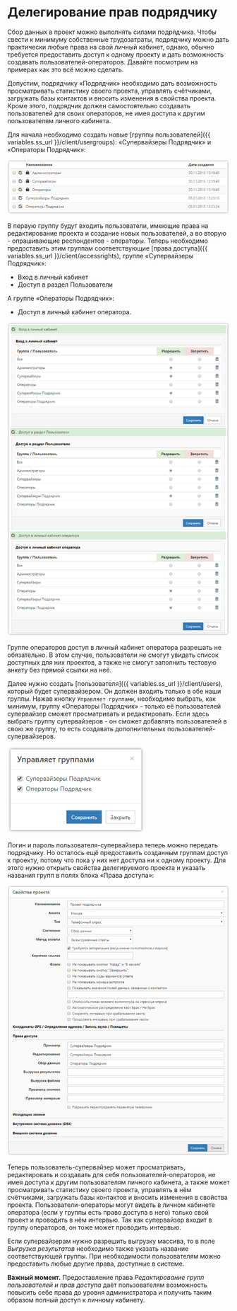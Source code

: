 # Делегирование прав подрядчику

Сбор данных в проект можно выполнять силами подрядчика. Чтобы свести к минимуму собственные трудозатраты, подрядчику можно дать практически любые права на свой личный кабинет, однако, обычно требуется предоставить доступ к одному проекту и дать возможность создавать пользователей-операторов. Давайте посмотрим на примерах как это всё можно сделать.

Допустим, подрядчику «Подрядчик» необходимо дать возможность просматривать статистику своего проекта, управлять счётчиками, загружать базы контактов и вносить изменения в свойства проекта. Кроме этого, подрядчик должен самостоятельно создавать пользователей для своих операторов, не имея доступа к другим пользователям личного кабинета.

Для начала необходимо создать новые [группы пользователей]({{ variables.ss_url }}/client/usergroups): «Супервайзеры Подрядчик» и «Операторы Подрядчик»:

![](images/1011_img_001.png)

В первую группу будут входить пользователи, имеющие права на редактирование проекта и создание новых пользователей, а во вторую - опрашивающие респондентов - операторы. Теперь необходимо предоставить этим группам соответствующие [права доступа]({{ variables.ss_url }}/client/accessrights), группе «Супервайзеры Подрядчик»:

- Вход в личный кабинет
- Доступ в раздел Пользователи

А группе «Операторы Подрядчик»:

- Доступ в личный кабинет оператора.

![](images/1011_img_002.png)

Группе операторов доступ в личный кабинет оператора разрешать не обязательно. В этом случае, пользователи не смогут увидеть список доступных для них проектов, а также не смогут заполнить тестовую анкету без прямой ссылки на неё.

Далее нужно создать [пользователя]({{ variables.ss_url }}/client/users), который будет супервайзером. Он должен входить только в обе наши группы. Нажав кнопку `Управляет группами`, необходимо выбрать, как минимум, группу «Операторы Подрядчик» - только её пользователей супервайзер сможет просматривать и редактировать. Если здесь выбрать группу супервайзеров - он сможет добавлять пользователей в свою же группу, то есть создавать дополнительных пользователей-супервайзеров.

![](images/1011_img_003.png)

Логин и пароль пользователя-супервайзера теперь можно передать подрядчику. Но осталось ещё предоставить созданным группам доступ к проекту, потому что пока у них нет доступа ни к одному проекту. Для этого нужно открыть свойства делегируемого проекта и указать названия групп в полях блока «Права доступа»:

![](images/1011_img_004.png)

Теперь пользователь-супервайзер может просматривать, редактировать и создавать для себя пользователей-операторов, не имея доступа к другим пользователям личного кабинета, а также может просматривать статистику своего проекта, управлять в нём счётчиками, загружать базы контактов и вносить изменения в свойства проекта. Пользователи-операторы могут видеть в личном кабинете оператора (если у группы есть право доступа в него) только свой проект и проводить в нём интервью. Так как супервайзер входит в группу операторов, он тоже может проводить интервью.

Если супервайзерам нужно разрешить выгрузку массива, то в поле *Выгрузка результатов* необходимо также указать название соответствующей группы. При необходимости пользователям можно предоставить любые другие права, доступные в системе.

**Важный момент.** Предоставление права *Редактирование групп пользователей и прав доступа* даёт пользователям возможность повысить себе права до уровня администратора и получить таким образом полный доступ к личному кабинету.
